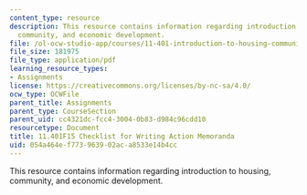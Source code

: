 ```yaml
---
content_type: resource
description: This resource contains information regarding introduction to housing,
  community, and economic development.
file: /ol-ocw-studio-app/courses/11-401-introduction-to-housing-community-and-economic-development-fall-2015/054a464ef773963902aca8533e14b4cc_MIT11_401F15_Checklist.pdf
file_size: 181975
file_type: application/pdf
learning_resource_types:
- Assignments
license: https://creativecommons.org/licenses/by-nc-sa/4.0/
ocw_type: OCWFile
parent_title: Assignments
parent_type: CourseSection
parent_uid: cc4321dc-fcc4-3004-0b83-d984c96cdd10
resourcetype: Document
title: 11.401F15 Checklist for Writing Action Memoranda
uid: 054a464e-f773-9639-02ac-a8533e14b4cc
---
```

This resource contains information regarding introduction to housing, community, and economic development.